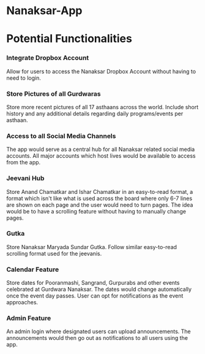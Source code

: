 # Nanaksar-App

# Potential Functionalities

### Integrate Dropbox Account
Allow for users to access the Nanaksar Dropbox Account without having to need to login.

### Store Pictures of all Gurdwaras
Store more recent pictures of all 17 asthaans across the world. Include short history and any additional details regarding daily programs/events per asthaan. 

### Access to all Social Media Channels
The app would serve as a central hub for all Nanaksar related social media accounts. All major accounts which host lives would be available to access from the app.

### Jeevani Hub
Store Anand Chamatkar and Ishar Chamatkar in an easy-to-read format, a format which isn't like what is used across the board where only 6-7 lines are shown on each page and the user would need to turn pages. The idea would be to have a scrolling feature without having to manually change pages.

### Gutka
Store Nanaksar Maryada Sundar Gutka. Follow similar easy-to-read scrolling format used for the jeevanis. 

### Calendar Feature
Store dates for Pooranmashi, Sangrand, Gurpurabs and other events celebrated at Gurdwara Nanaksar. The dates would change automatically once the event day passes. User can opt for notifications as the event approaches.

### Admin Feature
An admin login where designated users can upload announcements. The announcements would then go out as notifications to all users using the app.